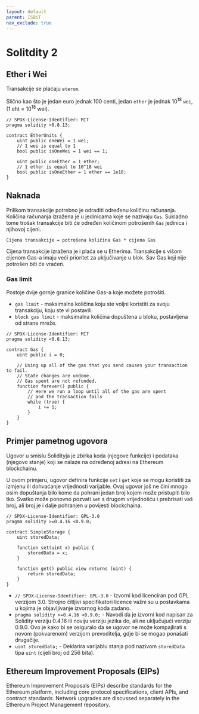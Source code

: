 ```yaml
---
layout: default
parent: ISBiT
nav_exclude: true
---
```


# Solitdity 2

## Ether i Wei

Transakcije se plaćaju `eterom`.

Slično kao što je jedan euro jednak 100 centi, jedan `ether` je jednak $10^18$ `wei`, (1 eht = $10^18$ wei).

```solidity
// SPDX-License-Identifier: MIT
pragma solidity <0.8.13;

contract EtherUnits {
    uint public oneWei = 1 wei;
    // 1 wei is equal to 1
    bool public isOneWei = 1 wei == 1;

    uint public oneEther = 1 ether;
    // 1 ether is equal to 10^18 wei
    bool public isOneEther = 1 ether == 1e18;
}
```

## Naknada

Prilikom transakcije potrebno je odraditi određenu količinu računanja. Količina računanja izražena je u jedinicama koje se nazivaju `Gas`. Sukladno tome trošak transakcije biti će određen količinom potrošenih `Gas` jedinica i njihovoj cijeni.

`Cijena transakcije = potrošena količina Gas * cijena Gas`

Cijena transakcije izražena je i plaća se u Etherima. Transakcije s višom cijenom Gas-a imaju veći prioritet za uključivanje u blok. Sav Gas koji nije potrošen biti će vraćen.

### Gas limit

Postoje dvije gornje granice količine Gas-a koje možete potrošiti.

- `gas limit` - maksimalna količina koju ste voljni koristiti za svoju transakciju, koju ste vi postavili.
- `block gas limit` - maksimalna količina dopuštena u bloku, postavljena od strane mreže.

```solidity
// SPDX-License-Identifier: MIT
pragma solidity <0.8.13;

contract Gas {
    uint public i = 0;

    // Using up all of the gas that you send causes your transaction to fail.
    // State changes are undone.
    // Gas spent are not refunded.
    function forever() public {
        // Here we run a loop until all of the gas are spent
        // and the transaction fails
        while (true) {
            i += 1;
        }
    }
}
```

## Primjer pametnog ugovora

Ugovor u smislu Solidityja je zbirka koda (njegove funkcije) i podataka (njegovo stanje) koji se nalaze na određenoj adresi na Ethereum blockchainu.

U ovom primjeru, ugovor definira funkcije `set` i `get` koje se mogu koristiti za izmjenu ili dohvaćanje vrijednosti varijable. Ovaj ugovor još ne čini mnogo osim dopuštanja bilo kome da pohrani jedan broj kojem može pristupiti bilo tko. Svatko može ponovno pozvati `set` s drugom vrijednošću i prebrisati vaš broj, ali broj je i dalje pohranjen u povijesti blockchaina.

```solidity
// SPDX-License-Identifier: GPL-3.0
pragma solidity >=0.4.16 <0.9.0;

contract SimpleStorage {
    uint storedData;

    function set(uint x) public {
        storedData = x;
    }

    function get() public view returns (uint) {
        return storedData;
    }
}
```

- `// SPDX-License-Identifier: GPL-3.0` - Izvorni kod licenciran pod GPL verzijom 3.0. Strojno čitljivi specifikatori licence važni su u postavkama u kojima je objavljivanje izvornog koda zadano.
- `pragma solidity >=0.4.16 <0.9.0;` - Navodi da je izvorni kod napisan za Solidity verziju 0.4.16 ili noviju verziju jezika do, ali ne uključujući verziju 0.9.0. Ovo je kako bi se osiguralo da se ugovor ne može kompajlirati s novom (pokvarenom) verzijom prevoditelja, gdje bi se mogao ponašati drugačije.
- `uint storedData;` - Deklarira varijablu stanja pod nazivom `storedData` tipa `uint` (cijeli broj od 256 bita).

## Ethereum Improvement Proposals (EIPs)

Ethereum Improvement Proposals (EIPs) describe standards for the Ethereum platform, including core protocol specifications, client APIs, and contract standards. Network upgrades are discussed separately in the Ethereum Project Management repository.
